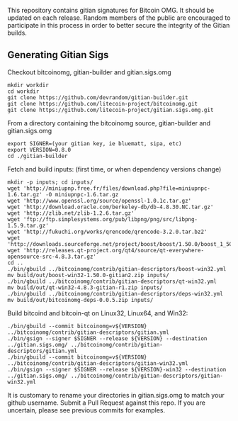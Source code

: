 This repository contains gitian signatures for Bitcoin OMG.  It should be updated on each release.
Random members of the public are encouraged to participate in this process in order to better secure the integrity of the Gitian builds.

## Generating Gitian Sigs

 Checkout bitcoinomg, gitian-builder and gitian.sigs.omg

	mkdir workdir
	cd workdir
	git clone https://github.com/devrandom/gitian-builder.git
	git clone https://github.com/litecoin-project/bitcoinomg.git
	git clone https://github.com/litecoin-project/gitian.sigs.omg.git

 From a directory containing the bitcoinomg source, gitian-builder and gitian.sigs.omg
  
	export SIGNER=(your gitian key, ie bluematt, sipa, etc)
	export VERSION=0.8.0
	cd ./gitian-builder

 Fetch and build inputs: (first time, or when dependency versions change)

	mkdir -p inputs; cd inputs/
	wget 'http://miniupnp.free.fr/files/download.php?file=miniupnpc-1.6.tar.gz' -O miniupnpc-1.6.tar.gz
	wget 'http://www.openssl.org/source/openssl-1.0.1c.tar.gz'
	wget 'http://download.oracle.com/berkeley-db/db-4.8.30.NC.tar.gz'
	wget 'http://zlib.net/zlib-1.2.6.tar.gz'
	wget 'ftp://ftp.simplesystems.org/pub/libpng/png/src/libpng-1.5.9.tar.gz'
	wget 'http://fukuchi.org/works/qrencode/qrencode-3.2.0.tar.bz2'
	wget 'http://downloads.sourceforge.net/project/boost/boost/1.50.0/boost_1_50_0.tar.bz2'
	wget 'http://releases.qt-project.org/qt4/source/qt-everywhere-opensource-src-4.8.3.tar.gz'
	cd ..
	./bin/gbuild ../bitcoinomg/contrib/gitian-descriptors/boost-win32.yml
	mv build/out/boost-win32-1.50.0-gitian2.zip inputs/
	./bin/gbuild ../bitcoinomg/contrib/gitian-descriptors/qt-win32.yml
	mv build/out/qt-win32-4.8.3-gitian-r1.zip inputs/
	./bin/gbuild ../bitcoinomg/contrib/gitian-descriptors/deps-win32.yml
	mv build/out/bitcoinomg-deps-0.0.5.zip inputs/

 Build bitcoind and bitcoin-qt on Linux32, Linux64, and Win32:
  
	./bin/gbuild --commit bitcoinomg=v${VERSION} ../bitcoinomg/contrib/gitian-descriptors/gitian.yml
	./bin/gsign --signer $SIGNER --release ${VERSION} --destination ../gitian.sigs.omg/ ../bitcoinomg/contrib/gitian-descriptors/gitian.yml
	./bin/gbuild --commit bitcoinomg=v${VERSION} ../bitcoinomg/contrib/gitian-descriptors/gitian-win32.yml
	./bin/gsign --signer $SIGNER --release ${VERSION}-win32 --destination ../gitian.sigs.omg/ ../bitcoinomg/contrib/gitian-descriptors/gitian-win32.yml

 It is customary to rename your directories in gitian.sigs.omg to match your github username.  Submit a Pull Request against this repo.  If you are uncertain, please see previous commits for examples.

